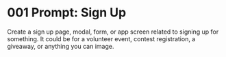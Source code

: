 # 001 Prompt: Sign Up

Create a sign up page, modal, form, or app screen related to signing up for something. It could be for a volunteer event, contest registration, a giveaway, or anything you can image.
